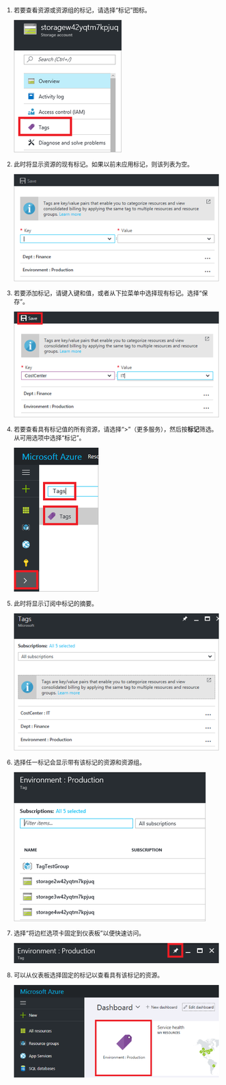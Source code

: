 1. 若要查看资源或资源组的标记，请选择“标记”图标。
   
     ![在资源和资源组边栏选项卡上选择标记](./media/resource-manager-tag-resources/select-tag-icon.png)  

     
2. 此时将显示资源的现有标记。如果以前未应用标记，则该列表为空。

     ![显示资源和资源组边栏选项卡上的现有标记](./media/resource-manager-tag-resources/existing-tags.png)  

     
3. 若要添加标记，请键入键和值，或者从下拉菜单中选择现有标记。选择“保存”。

     ![添加新标记](./media/resource-manager-tag-resources/tag-resources.png)  

4. 若要查看具有标记值的所有资源，请选择“>”（更多服务），然后按**标记**筛选。从可用选项中选择“标记”。

   
     ![通过“浏览”中心查找标记](./media/resource-manager-tag-resources/browse-tags.png)  

     
5. 此时将显示订阅中标记的摘要。
   
     ![显示所有标记](./media/resource-manager-tag-resources/tag-taxonomy.png)  

     
6. 选择任一标记会显示带有该标记的资源和资源组。
   
     ![显示带标记的资源](./media/resource-manager-tag-resources/show-tagged-resources.png)  

     
7. 选择“将边栏选项卡固定到仪表板”以便快速访问。
   
     ![将标记固定到仪表板](./media/resource-manager-tag-resources/pin-tag.png)  

     
8. 可以从仪表板选择固定的标记以查看具有该标记的资源。

     ![将标记固定到仪表板](./media/resource-manager-tag-resources/show-pinned-tag.png)  

<!---HONumber=Mooncake_0227_2017-->